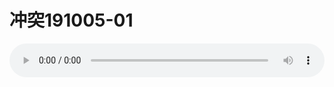 # 冲突191005-01

<audio style="width: 100%;" preload="false" controls controlslist="nodownload"><source src="//cdn.wechat.edu.pl/audio/mp3/2019/10/20191005_01.mp3" type="audio/mpeg">Your browser does not support the audio element.</audio>




